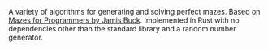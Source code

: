 A variety of algorithms for generating and solving perfect mazes. 
Based on [Mazes for Programmers by Jamis Buck](http://mazesforprogrammers.com). 
Implemented in Rust with no dependencies other than the standard library and a random number generator. 
